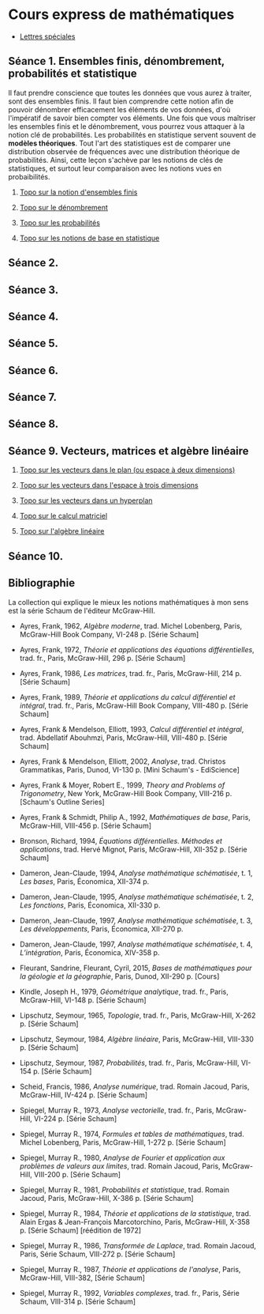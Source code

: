 # Cours express de mathématiques

- [Lettres spéciales](./Lettres-speciales-utilisees.md)

## Séance 1. Ensembles finis, dénombrement, probabilités et statistique

Il faut prendre conscience que toutes les données que vous aurez à traiter, sont des ensembles finis. Il faut bien comprendre cette notion afin de pouvoir dénombrer efficacement les éléments de vos données, d'où l'impératif de savoir bien compter vos éléments. Une fois que vous maîtriser les ensembles finis et le dénombrement, vous pourrez vous attaquer à la notion clé de probabilités. Les probabilités en statistique servent souvent de **modèles théoriques**. Tout l'art des statistiques est de comparer une distribution observée de fréquences avec une distribution théorique de probabilités. Ainsi, cette leçon s'achève par les notions de clés de statistiques, et surtout leur comparaison avec les notions vues en probaibilités.

1. [Topo sur la notion d'ensembles finis](./Seance-01/00-Ensemble-fini.md)

2. [Topo sur le dénombrement](./Seance-01/01-Denombrement.md)

3. [Topo sur les probabilités](./Seance-01/02-Probabilite.md)

4. [Topo sur les notions de base en statistique](./Seance-01/03-Statistique.md)

## Séance 2.

## Séance 3.

## Séance 4.

## Séance 5.

## Séance 6.

## Séance 7.

## Séance 8.

## Séance 9. Vecteurs, matrices et algèbre linéaire

1. [Topo sur les vecteurs dans le plan (ou espace à deux dimensions)](./Seance-09/01-Les%20vecteurs%20dans%20le%20plan.md)

2. [Topo sur les vecteurs dans l'espace à trois dimensions](./Seance-09/02-Les%20vecteurs%20dans%20l%20espace%203D.md)

3. [Topo sur les vecteurs dans un hyperplan](./Seance-09/03-Generalisation%20de%20la%20notion%20de%20vecteurs.md)

4. [Topo sur le calcul matriciel](./Seance-09/04-Calcul%20matriciel.md)

5. [Topo sur l'algèbre linéaire](./Seance-09/05-Algebre%20lineaire.md)

## Séance 10.

## Bibliographie

La collection qui explique le mieux les notions mathématiques à mon sens est la série Schaum de l'éditeur McGraw-Hill.

- Ayres, Frank, 1962, *Algèbre moderne*, trad. Michel Lobenberg, Paris, McGraw-Hill Book Company, VI-248 p. [Série Schaum]

- Ayres, Frank, 1972, *Théorie et applications des équations différentielles*, trad. fr., Paris, McGraw-Hill, 296 p. [Série Schaum]

- Ayres, Frank, 1986, *Les matrices*, trad. fr., Paris, McGraw-Hill, 214 p. [Série Schaum]

- Ayres, Frank, 1989, *Théorie et applications du calcul différentiel et intégral*, trad. fr., Paris, McGraw-Hill Book Company, VIII-480 p. [Série Schaum]

- Ayres, Frank & Mendelson, Elliott, 1993, *Calcul différentiel et intégral*, trad. Abdellatif Abouhmzi, Paris, McGraw-Hill, VIII-480 p. [Série Schaum]

- Ayres, Frank & Mendelson, Elliott, 2002, *Analyse*, trad. Christos Grammatikas, Paris, Dunod, VI-130 p. [Mini Schaum's - EdiScience]

- Ayres, Frank & Moyer, Robert E., 1999, *Theory and Problems of Trigonometry*, New York, McGraw-Hill Book Company, VIII-216 p. [Schaum's Outline Series]

- Ayres, Frank & Schmidt, Philip A., 1992, *Mathématiques de base*, Paris, McGraw-Hill, VIII-456 p. [Série Schaum]

- Bronson, Richard, 1994, *Équations différentielles. Méthodes et applications*, trad. Hervé Mignot, Paris, McGraw-Hill, XII-352 p. [Série Schaum]

- Dameron, Jean-Claude, 1994, *Analyse mathématique schématisée*, t. 1, *Les bases*, Paris, Économica, XII-374 p.

- Dameron, Jean-Claude, 1995, *Analyse mathématique schématisée*, t. 2, *Les fonctions*, Paris, Économica, XII-330 p.

- Dameron, Jean-Claude, 1997, *Analyse mathématique schématisée*, t. 3, *Les développements*, Paris, Économica, XII-270 p.

- Dameron, Jean-Claude, 1997, *Analyse mathématique schématisée*, t. 4, *L’intégration*, Paris, Économica, XIV-358 p.

- Fleurant, Sandrine, Fleurant, Cyril, 2015, *Bases de mathématiques pour la géologie et la géographie*, Paris, Dunod, XII-290 p. [Cours]

- Kindle, Joseph H., 1979, *Géométrique analytique*, trad. fr., Paris, McGraw-Hill, VI-148 p. [Série Schaum]

- Lipschutz, Seymour, 1965, *Topologie*, trad. fr., Paris, McGraw-Hill, X-262 p. [Série Schaum]

- Lipschutz, Seymour, 1984, *Algèbre linéaire*, Paris, McGraw-Hill, VIII-330 p. [Série Schaum]

- Lipschutz, Seymour, 1987, *Probabilités*, trad. fr., Paris, McGraw-Hill, VI-154 p. [Série Schaum]

- Scheid, Francis, 1986, *Analyse numérique*, trad. Romain Jacoud, Paris, McGraw-Hill, IV-424 p. [Série Schaum]

- Spiegel, Murray R., 1973, *Analyse vectorielle*, trad. fr., Paris, McGraw-Hill, VI-224 p. [Série Schaum]

- Spiegel, Murray R., 1974, *Formules et tables de mathématiques*, trad. Michel Lobenberg, Paris, McGraw-Hill, 1-272 p. [Série Schaum]

- Spiegel, Murray R., 1980, *Analyse de Fourier et application aux problèmes de valeurs aux limites*, trad. Romain Jacoud, Paris, McGraw-Hill, VIII-200 p. [Série Schaum]

- Spiegel, Murray R., 1981, *Probabilités et statistique*, trad. Romain Jacoud, Paris, McGraw-Hill, X-386 p. [Série Schaum]

- Spiegel, Murray R., 1984, *Théorie et applications de la statistique*, trad. Alain Ergas & Jean-François Marcotorchino, Paris, McGraw-Hill, X-358 p. [Série Schaum] [réédition de 1972]

- Spiegel, Murray R., 1986, *Transformée de Laplace*, trad. Romain Jacoud, Paris, Série Schaum, VIII-272 p. [Série Schaum]

- Spiegel, Murray R., 1987, *Théorie et applications de l'analyse*, Paris, McGraw-Hill, VIII-382, [Série Schaum]

- Spiegel, Murray R., 1992, *Variables complexes*, trad. fr., Paris, Série Schaum, VIII-314 p. [Série Schaum]
